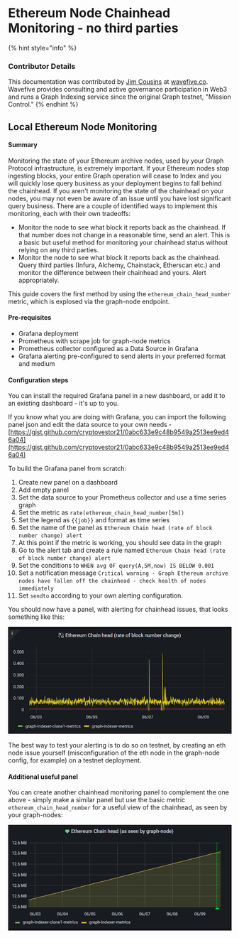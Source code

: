 # Ethereum Node Chainhead Monitoring - no third parties

{% hint style="info" %}
### Contributor Details

This documentation was contributed by [Jim Cousins](https://twitter.com/\_cryptovestor) at [wavefive.co](https://wavefive.co/). Wavefive provides consulting and active governance participation in Web3 and runs a Graph Indexing service since the original Graph testnet, "Mission Control."
{% endhint %}

## Local Ethereum Node Monitoring

#### Summary

Monitoring the state of your Ethereum archive nodes, used by your Graph Protocol infrastructure, is extremely important. If your Ethereum nodes stop ingesting blocks, your entire Graph operation will cease to Index and you will quickly lose query business as your deployment begins to fall behind the chainhead. If you aren't monitoring the state of the chainhead on your nodes, you may not even be aware of an issue until you have lost significant query business. There are a couple of identified ways to implement this monitoring, each with their own tradeoffs:

* Monitor the node to see what block it reports back as the chainhead. If that number does not change in a reasonable time, send an alert. This is a basic but useful method for monitoring your chainhead status without relying on any third parties.
* Monitor the node to see what block it reports back as the chainhead. Query third parties (Infura, Alchemy, Chainstack, Etherscan etc.) and monitor the difference between their chainhead and yours. Alert appropriately.

This guide covers the first method by using the `ethereum_chain_head_number` metric, which is explosed via the graph-node endpoint.

#### Pre-requisites

* Grafana deployment
* Prometheus with scrape job for graph-node metrics
* Prometheus collector configured as a Data Source in Grafana
* Grafana alerting pre-configured to send alerts in your preferred format and medium

#### Configuration steps

You can install the required Grafana panel in a new dashboard, or add it to an existing dashboard - it's up to you.

If you know what you are doing with Grafana, you can import the following panel json and edit the data source to your own needs - [https://gist.github.com/cryptovestor21/0abc633e9c48b9549a2513ee9ed46a04](https://gist.github.com/cryptovestor21/0abc633e9c48b9549a2513ee9ed46a04)

To build the Grafana panel from scratch:

1. Create new panel on a dashboard
2. Add empty panel
3. Set the data source to your Prometheus collector and use a time series graph
4. Set the metric as `rate(ethereum_chain_head_number[5m])`
5. Set the legend as `{{job}}` and format as time series
6. Set the name of the panel as `Ethereum Chain head (rate of block number change) alert`
7. At this point if the metric is working, you should see data in the graph
8. Go to the alert tab and create a rule named `Ethereum Chain head (rate of block number change) alert`
9. Set the conditions to `WHEN avg OF query(A,5M,now) IS BELOW 0.001`
10. Set a notification message `Critical warning - Graph Ethereum archive nodes have fallen off the chainhead - check health of nodes immediately`
11. Set `sendto` according to your own alerting configuration.

You should now have a panel, with alerting for chainhead issues, that looks something like this:

![panel1.png](panel1.png)

The best way to test your alerting is to do so on testnet, by creating an eth node issue yourself (misconfiguration of the eth node in the graph-node config, for example) on a testnet deployment.

#### Additional useful panel

You can create another chainhead monitoring panel to complement the one above - simply make a similar panel but use the basic metric `ethereum_chain_head_number` for a useful view of the chainhead, as seen by your graph-nodes:

![panel2.png](panel2.png)
